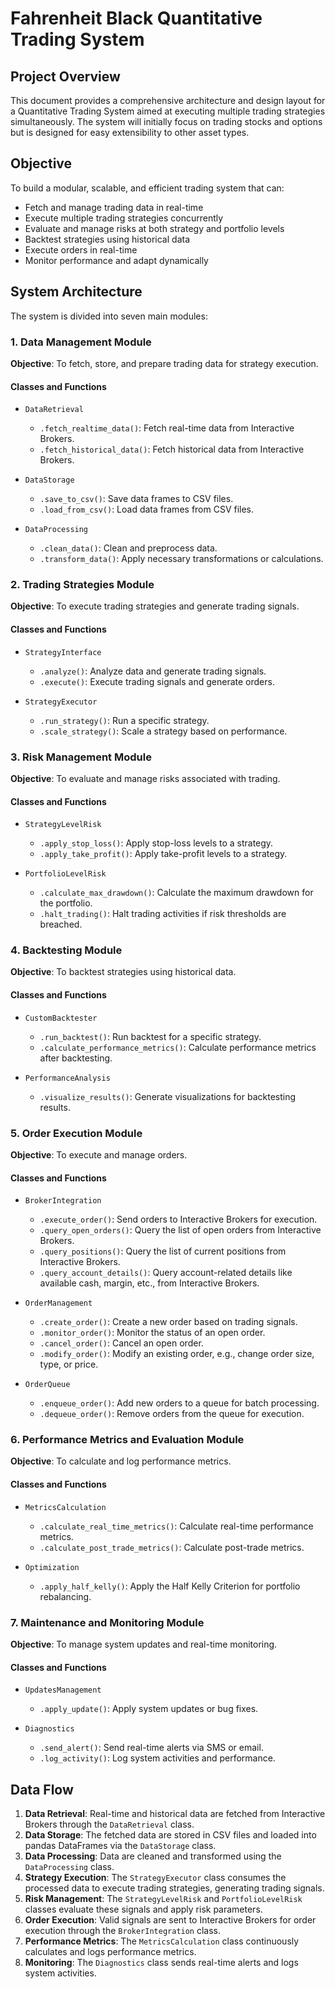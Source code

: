 # Fahrenheit Black Quantitative Trading System

## Project Overview

This document provides a comprehensive architecture and design layout for a Quantitative Trading System aimed at executing multiple trading strategies simultaneously. The system will initially focus on trading stocks and options but is designed for easy extensibility to other asset types.

## Objective

To build a modular, scalable, and efficient trading system that can:

- Fetch and manage trading data in real-time
- Execute multiple trading strategies concurrently
- Evaluate and manage risks at both strategy and portfolio levels
- Backtest strategies using historical data
- Execute orders in real-time
- Monitor performance and adapt dynamically

## System Architecture

The system is divided into seven main modules:

### 1. Data Management Module

**Objective**: To fetch, store, and prepare trading data for strategy execution.

#### Classes and Functions

- `DataRetrieval`
  - `.fetch_realtime_data()`: Fetch real-time data from Interactive Brokers.
  - `.fetch_historical_data()`: Fetch historical data from Interactive Brokers.

- `DataStorage`
  - `.save_to_csv()`: Save data frames to CSV files.
  - `.load_from_csv()`: Load data frames from CSV files.

- `DataProcessing`
  - `.clean_data()`: Clean and preprocess data.
  - `.transform_data()`: Apply necessary transformations or calculations.

### 2. Trading Strategies Module

**Objective**: To execute trading strategies and generate trading signals.

#### Classes and Functions

- `StrategyInterface`
  - `.analyze()`: Analyze data and generate trading signals.
  - `.execute()`: Execute trading signals and generate orders.

- `StrategyExecutor`
  - `.run_strategy()`: Run a specific strategy.
  - `.scale_strategy()`: Scale a strategy based on performance.

### 3. Risk Management Module

**Objective**: To evaluate and manage risks associated with trading.

#### Classes and Functions

- `StrategyLevelRisk`
  - `.apply_stop_loss()`: Apply stop-loss levels to a strategy.
  - `.apply_take_profit()`: Apply take-profit levels to a strategy.

- `PortfolioLevelRisk`
  - `.calculate_max_drawdown()`: Calculate the maximum drawdown for the portfolio.
  - `.halt_trading()`: Halt trading activities if risk thresholds are breached.

### 4. Backtesting Module

**Objective**: To backtest strategies using historical data.

#### Classes and Functions

- `CustomBacktester`
  - `.run_backtest()`: Run backtest for a specific strategy.
  - `.calculate_performance_metrics()`: Calculate performance metrics after backtesting.

- `PerformanceAnalysis`
  - `.visualize_results()`: Generate visualizations for backtesting results.

### 5. Order Execution Module

**Objective**: To execute and manage orders.

#### Classes and Functions

- `BrokerIntegration`
  - `.execute_order()`: Send orders to Interactive Brokers for execution.
  - `.query_open_orders()`: Query the list of open orders from Interactive Brokers.
  - `.query_positions()`: Query the list of current positions from Interactive Brokers.
  - `.query_account_details()`: Query account-related details like available cash, margin, etc., from Interactive Brokers.

- `OrderManagement`
  - `.create_order()`: Create a new order based on trading signals.
  - `.monitor_order()`: Monitor the status of an open order.
  - `.cancel_order()`: Cancel an open order.
  - `.modify_order()`: Modify an existing order, e.g., change order size, type, or price.
 
- `OrderQueue`
  - `.enqueue_order()`: Add new orders to a queue for batch processing.
  - `.dequeue_order()`: Remove orders from the queue for execution.

### 6. Performance Metrics and Evaluation Module

**Objective**: To calculate and log performance metrics.

#### Classes and Functions

- `MetricsCalculation`
  - `.calculate_real_time_metrics()`: Calculate real-time performance metrics.
  - `.calculate_post_trade_metrics()`: Calculate post-trade metrics.

- `Optimization`
  - `.apply_half_kelly()`: Apply the Half Kelly Criterion for portfolio rebalancing.

### 7. Maintenance and Monitoring Module

**Objective**: To manage system updates and real-time monitoring.

#### Classes and Functions

- `UpdatesManagement`
  - `.apply_update()`: Apply system updates or bug fixes.

- `Diagnostics`
  - `.send_alert()`: Send real-time alerts via SMS or email.
  - `.log_activity()`: Log system activities and performance.

## Data Flow

1. **Data Retrieval**: Real-time and historical data are fetched from Interactive Brokers through the `DataRetrieval` class.
2. **Data Storage**: The fetched data are stored in CSV files and loaded into pandas DataFrames via the `DataStorage` class.
3. **Data Processing**: Data are cleaned and transformed using the `DataProcessing` class.
4. **Strategy Execution**: The `StrategyExecutor` class consumes the processed data to execute trading strategies, generating trading signals.
5. **Risk Management**: The `StrategyLevelRisk` and `PortfolioLevelRisk` classes evaluate these signals and apply risk parameters.
6. **Order Execution**: Valid signals are sent to Interactive Brokers for order execution through the `BrokerIntegration` class.
7. **Performance Metrics**: The `MetricsCalculation` class continuously calculates and logs performance metrics.
8. **Monitoring**: The `Diagnostics` class sends real-time alerts and logs system activities.

